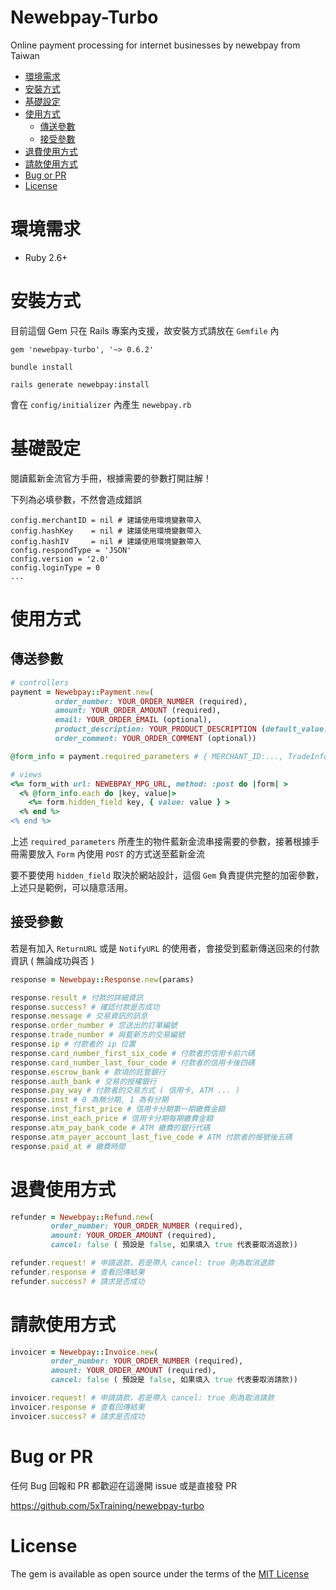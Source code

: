 # Newebpay-Turbo

Online payment processing for internet businesses by newebpay from Taiwan

- [環境需求](#環境需求)
- [安裝方式](#安裝方式)
- [基礎設定](#基礎設定)
- [使用方式](#使用方式)
  - [傳送參數](#傳送參數)
  - [接受參數](#接受參數)
- [退費使用方式](#退費使用方式)
- [請款使用方式](#請款使用方式)
- [Bug or PR](#bug-or-pr)
- [License](#license)

# 環境需求

- Ruby 2.6+

# 安裝方式

目前這個 Gem 只在 Rails 專案內支援，故安裝方式請放在 `Gemfile` 內

`gem 'newebpay-turbo', '~> 0.6.2'`

`bundle install`

`rails generate newebpay:install`

會在 `config/initializer` 內產生 `newebpay.rb`

# 基礎設定

閱讀藍新金流官方手冊，根據需要的參數打開註解！

下列為必填參數，不然會造成錯誤

```
config.merchantID = nil # 建議使用環境變數帶入
config.hashKey    = nil # 建議使用環境變數帶入
config.hashIV     = nil # 建議使用環境變數帶入
config.respondType = 'JSON'
config.version = '2.0'
config.loginType = 0
...
```

# 使用方式

## 傳送參數

```ruby
# controllers
payment = Newebpay::Payment.new(
          order_number: YOUR_ORDER_NUMBER (required),
          amount: YOUR_ORDER_AMOUNT (required),
          email: YOUR_ORDER_EMAIL (optional),
          product_description: YOUR_PRODUCT_DESCRIPTION (default_value: 產品說明),
          order_comment: YOUR_ORDER_COMMENT (optional))

@form_info = payment.required_parameters # { MERCHANT_ID:..., TradeInfo: ..., TradeSha: ..., Version: '2.0' }

# views
<%= form_with url: NEWEBPAY_MPG_URL, method: :post do |form| >
  <% @form_info.each do |key, value|>
    <%= form.hidden_field key, { value: value } >
  <% end %>
<% end %>
```

上述 `required_parameters` 所產生的物件藍新金流串接需要的參數，接著根據手冊需要放入 `Form` 內使用 `POST` 的方式送至藍新金流

要不要使用 `hidden_field` 取決於網站設計，這個 `Gem` 負責提供完整的加密參數，上述只是範例，可以隨意活用。

## 接受參數

若是有加入 `ReturnURL` 或是 `NotifyURL` 的使用者，會接受到藍新傳送回來的付款資訊 ( 無論成功與否 )

```ruby
response = Newebpay::Response.new(params)

response.result # 付款的詳細資訊
response.success? # 確認付款是否成功
response.message # 交易資訊的訊息
response.order_number # 您送出的訂單編號
response.trade_number # 與藍新方的交易編號
response.ip # 付款者的 ip 位置
response.card_number_first_six_code # 付款者的信用卡前六碼
response.card_number_last_four_code # 付款者的信用卡後四碼
response.escrow_bank # 款項的託管銀行
response.auth_bank # 交易的授權銀行
response.pay_way # 付款者的交易方式 ( 信用卡, ATM ... )
response.inst # 0 為無分期, 1 為有分期
response.inst_first_price # 信用卡分期第一期繳費金額
response.inst_each_price # 信用卡分期每期繳費金額
response.atm_pay_bank_code # ATM 繳費的銀行代碼
response.atm_payer_account_last_five_code # ATM 付款者的帳號後五碼
response.paid_at # 繳費時間
```

# 退費使用方式

```ruby
refunder = Newebpay::Refund.new(
         order_number: YOUR_ORDER_NUMBER (required),
         amount: YOUR_ORDER_AMOUNT (required),
         cancel: false ( 預設是 false, 如果填入 true 代表要取消退款))

refunder.request! # 申請退款，若是帶入 cancel: true 則為取消退款
refunder.response # 查看回傳結果
refunder.success? # 請求是否成功
```

# 請款使用方式

```ruby
invoicer = Newebpay::Invoice.new(
         order_number: YOUR_ORDER_NUMBER (required),
         amount: YOUR_ORDER_AMOUNT (required),
         cancel: false ( 預設是 false, 如果填入 true 代表要取消請款))

invoicer.request! # 申請請款，若是帶入 cancel: true 則為取消請款
invoicer.response # 查看回傳結果
invoicer.success? # 請求是否成功
```

# Bug or PR

任何 Bug 回報和 PR 都歡迎在這邊開 issue 或是直接發 PR

https://github.com/5xTraining/newebpay-turbo

# License

The gem is available as open source under the terms of the [MIT License](https://opensource.org/licenses/MIT)

